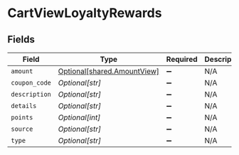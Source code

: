 # CartViewLoyaltyRewards


## Fields

| Field                                                                | Type                                                                 | Required                                                             | Description                                                          |
| -------------------------------------------------------------------- | -------------------------------------------------------------------- | -------------------------------------------------------------------- | -------------------------------------------------------------------- |
| `amount`                                                             | [Optional[shared.AmountView]](undefined/models/shared/amountview.md) | :heavy_minus_sign:                                                   | N/A                                                                  |
| `coupon_code`                                                        | *Optional[str]*                                                      | :heavy_minus_sign:                                                   | N/A                                                                  |
| `description`                                                        | *Optional[str]*                                                      | :heavy_minus_sign:                                                   | N/A                                                                  |
| `details`                                                            | *Optional[str]*                                                      | :heavy_minus_sign:                                                   | N/A                                                                  |
| `points`                                                             | *Optional[int]*                                                      | :heavy_minus_sign:                                                   | N/A                                                                  |
| `source`                                                             | *Optional[str]*                                                      | :heavy_minus_sign:                                                   | N/A                                                                  |
| `type`                                                               | *Optional[str]*                                                      | :heavy_minus_sign:                                                   | N/A                                                                  |